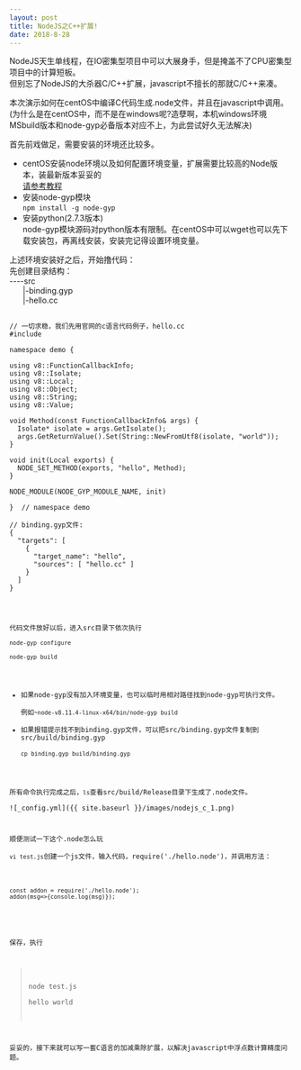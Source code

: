 ```yaml
---
layout: post
title: NodeJS之C++扩展!
date: 2018-8-28
---
```


NodeJS天生单线程，在IO密集型项目中可以大展身手，但是掩盖不了CPU密集型项目中的计算短板。  
但别忘了NodeJS的大杀器C/C++扩展，javascript不擅长的那就C/C++来凑。  

本次演示如何在centOS中编译C代码生成.node文件，并且在javascript中调用。  
(为什么是在centOS中，而不是在windows呢?造孽啊，本机windows环境MSbuild版本和node-gyp必备版本对应不上，为此尝试好久无法解决)   

首先前戏做足，需要安装的环境还比较多。  
+ centOS安装node环境以及如何配置环境变量，扩展需要比较高的Node版本，装最新版本妥妥的  
  [请参考教程](https://blog.csdn.net/xerysherryx/article/details/78920978)  
+ 安装node-gyp模块  
  `npm install -g node-gyp`  
+ 安装python(2.7.3版本)  
  node-gyp模块源码对python版本有限制。在centOS中可以wget也可以先下载安装包，再离线安装，安装完记得设置环境变量。  

上述环境安装好之后，开始撸代码：  
先创建目录结构：  
----src  
&nbsp;&nbsp;&nbsp;&nbsp;&nbsp;&nbsp;|-binding.gyp  
&nbsp;&nbsp;&nbsp;&nbsp;&nbsp;&nbsp;|-hello.cc  

<pre>
<code>
// 一切求稳，我们先用官网的c语言代码例子，hello.cc
#include <node.h>

namespace demo {

using v8::FunctionCallbackInfo;
using v8::Isolate;
using v8::Local;
using v8::Object;
using v8::String;
using v8::Value;

void Method(const FunctionCallbackInfo<Value>& args) {
  Isolate* isolate = args.GetIsolate();
  args.GetReturnValue().Set(String::NewFromUtf8(isolate, "world"));
}

void init(Local<Object> exports) {
  NODE_SET_METHOD(exports, "hello", Method);
}

NODE_MODULE(NODE_GYP_MODULE_NAME, init)

}  // namespace demo

// binding.gyp文件:  
{
  "targets": [
    {
      "target_name": "hello",
      "sources": [ "hello.cc" ]
    }
  ]
}
</code>
</pre>

代码文件放好以后，进入src目录下依次执行  
`node-gyp configure`  
`node-gyp build`  

+ 如果node-gyp没有加入环境变量，也可以临时用相对路径找到node-gyp可执行文件。  
  例如`~node-v8.11.4-linux-x64/bin/node-gyp build`  
+ 如果报错提示找不到binding.gyp文件，可以把src/binding.gyp文件复制到src/build/binding.gyp  
  `cp binding.gyp build/binding.gyp`  

所有命令执行完成之后，`ls`查看src/build/Release目录下生成了.node文件。  
![_config.yml]({{ site.baseurl }}/images/nodejs_c_1.png)  

顺便测试一下这个.node怎么玩  
`vi test.js`创建一个js文件，输入代码，require('./hello.node')，并调用方法：  
<pre>
<code>
const addon = require('./hello.node');
addon(msg=>{console.log(msg)});
</code>
</pre>
保存，执行  
> node test.js  
> hello world  

妥妥的，接下来就可以写一套C语言的加减乘除扩展，以解决javascript中浮点数计算精度问题。